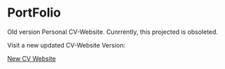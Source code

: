 # PortFolio

Old version Personal CV-Website.
Cunrrently, this projected is obsoleted.

Visit a new updated CV-Website Version:

[New CV Website]([https://www.google.com](https://github.com/JesusCRIS90/cv-web) "Go to New CV Website")
